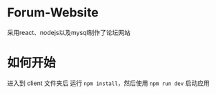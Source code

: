 # Forum-Website
采用react、nodejs以及mysql制作了论坛网站
# 如何开始
进入到 client 文件夹后 运行 `npm install`，然后使用 `npm run dev` 启动应用
